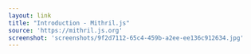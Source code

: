 ```yaml
---
layout: link
title: "Introduction - Mithril.js"
source: 'https://mithril.js.org'
screenshot: 'screenshots/9f2d7112-65c4-459b-a2ee-ee136c912634.jpg'
---
```


